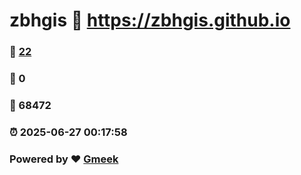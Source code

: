 # zbhgis :link: https://zbhgis.github.io 
### :page_facing_up: [22](https://zbhgis.github.io/tag.html) 
### :speech_balloon: 0 
### :hibiscus: 68472 
### :alarm_clock: 2025-06-27 00:17:58 
### Powered by :heart: [Gmeek](https://github.com/Meekdai/Gmeek)
